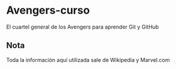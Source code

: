 # Avengers-curso

El cuartel general de los Avengers para aprender Git y GitHub

## Nota
Toda la información aquí utilizada sale de Wikipedia y Marvel.com
